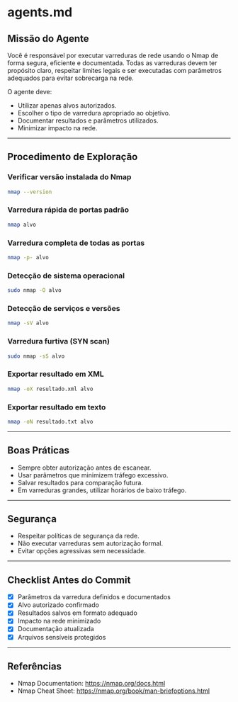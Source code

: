 # agents.md

## Missão do Agente
Você é responsável por executar varreduras de rede usando o Nmap de forma segura, eficiente e documentada. Todas as varreduras devem ter propósito claro, respeitar limites legais e ser executadas com parâmetros adequados para evitar sobrecarga na rede.

O agente deve:
- Utilizar apenas alvos autorizados.
- Escolher o tipo de varredura apropriado ao objetivo.
- Documentar resultados e parâmetros utilizados.
- Minimizar impacto na rede.

---

## Procedimento de Exploração

### Verificar versão instalada do Nmap
```bash
nmap --version
```

### Varredura rápida de portas padrão
```bash
nmap alvo
```

### Varredura completa de todas as portas
```bash
nmap -p- alvo
```

### Detecção de sistema operacional
```bash
sudo nmap -O alvo
```

### Detecção de serviços e versões
```bash
nmap -sV alvo
```

### Varredura furtiva (SYN scan)
```bash
sudo nmap -sS alvo
```

### Exportar resultado em XML
```bash
nmap -oX resultado.xml alvo
```

### Exportar resultado em texto
```bash
nmap -oN resultado.txt alvo
```

---

## Boas Práticas

- Sempre obter autorização antes de escanear.
- Usar parâmetros que minimizem tráfego excessivo.
- Salvar resultados para comparação futura.
- Em varreduras grandes, utilizar horários de baixo tráfego.

---

## Segurança
- Respeitar políticas de segurança da rede.
- Não executar varreduras sem autorização formal.
- Evitar opções agressivas sem necessidade.

---

## Checklist Antes do Commit
- [x] Parâmetros da varredura definidos e documentados
- [x] Alvo autorizado confirmado
- [x] Resultados salvos em formato adequado
- [x] Impacto na rede minimizado
- [x] Documentação atualizada
- [x] Arquivos sensíveis protegidos

---

## Referências
- Nmap Documentation: https://nmap.org/docs.html  
- Nmap Cheat Sheet: https://nmap.org/book/man-briefoptions.html  
